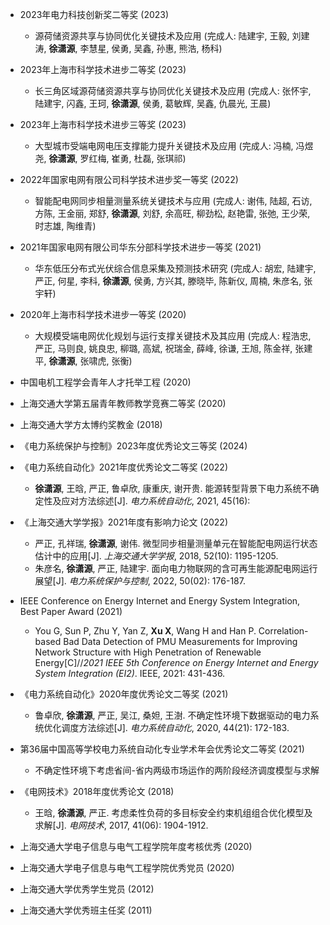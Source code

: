 
* 2023年电力科技创新奖二等奖 (2023)
  * 源荷储资源共享与协同优化关键技术及应用 (完成人: 陆建宇, 王毅, 刘建涛, **徐潇源**, 李慧星, 侯勇, 吴鑫, 孙惠, 熊浩, 杨科)
* 2023年上海市科学技术进步二等奖 (2023)
  * 长三角区域源荷储资源共享与协同优化关键技术及应用 (完成人: 张怀宇, 陆建宇, 闪鑫, 王珂, **徐潇源**, 侯勇, 葛敏辉, 吴鑫, 仇晨光, 王晨)
* 2023年上海市科学技术进步三等奖 (2023)
  * 大型城市受端电网电压支撑能力提升关键技术及应用 (完成人: 冯楠, 冯煜尧, **徐潇源**, 罗红梅, 崔勇, 杜磊, 张琪祁)
* 2022年国家电网有限公司科学技术进步奖一等奖 (2022)
  * 智能配电网同步相量测量系统关键技术与应用 (完成人: 谢伟, 陆超, 石访, 方陈, 王金丽, 郑舒, **徐潇源**, 刘舒, 余高旺, 柳劲松, 赵艳雷, 张弛, 王少荣, 时志雄, 陶维青)
* 2021年国家电网有限公司华东分部科学技术进步一等奖 (2021)
  * 华东低压分布式光伏综合信息采集及预测技术研究 (完成人: 胡宏, 陆建宇, 严正, 何星, 李科, **徐潇源**, 侯勇, 方兴其, 滕晓毕, 陈新仪, 周楠, 朱彦名, 张宇轩)
* 2020年上海市科学技术进步一等奖 (2020)
  * 大规模受端电网优化规划与运行支撑关键技术及其应用 (完成人: 程浩忠, 严正, 马则良, 姚良忠, 柳璐, 高斌, 祝瑞金, 薛峰, 徐谦, 王旭, 陈金祥, 张建平, **徐潇源**, 张啸虎, 张衡)

* 中国电机工程学会青年人才托举工程 (2020)
* 上海交通大学第五届青年教师教学竞赛二等奖 (2020)
* 上海交通大学方太博约奖教金 (2018)

* 《电力系统保护与控制》2023年度优秀论文三等奖 (2024)
* 《电力系统自动化》2021年度优秀论文二等奖 (2022)
  * **徐潇源**, 王晗, 严正, 鲁卓欣, 康重庆, 谢开贵. 能源转型背景下电力系统不确定性及应对方法综述[J]. *电力系统自动化*, 2021, 45(16): 
* 《上海交通大学学报》2021年度有影响力论文 (2022)
  * 严正, 孔祥瑞, **徐潇源**, 谢伟. 微型同步相量测量单元在智能配电网运行状态估计中的应用[J]. *上海交通大学学报*, 2018, 52(10): 1195-1205.
  * 朱彦名, **徐潇源**, 严正, 陆建宇. 面向电力物联网的含可再生能源配电网运行展望[J]. *电力系统保护与控制*, 2022, 50(02): 176-187.
* IEEE Conference on Energy Internet and Energy System Integration, Best Paper Award (2021)
  * You G, Sun P, Zhu Y, Yan Z, **Xu X**, Wang H and Han P. Correlation-based Bad Data Detection of PMU Measurements for Improving Network Structure with High Penetration of Renewable Energy[C]//*2021 IEEE 5th Conference on Energy Internet and Energy System Integration (EI2)*. IEEE, 2021: 431-436.
* 《电力系统自动化》2020年度优秀论文二等奖 (2021)
  * 鲁卓欣, **徐潇源**, 严正, 吴江, 桑妲, 王澍. 不确定性环境下数据驱动的电力系统优化调度方法综述[J]. *电力系统自动化*, 2020, 44(21): 172-183.
* 第36届中国高等学校电力系统自动化专业学术年会优秀论文二等奖 (2021)
  * 不确定性环境下考虑省间-省内两级市场运作的两阶段经济调度模型与求解
* 《电网技术》2018年度优秀论文 (2018)
  * 王晗, **徐潇源**, 严正. 考虑柔性负荷的多目标安全约束机组组合优化模型及求解[J]. *电网技术*, 2017, 41(06): 1904-1912.
 
* 上海交通大学电子信息与电气工程学院年度考核优秀 (2020)
* 上海交通大学电子信息与电气工程学院优秀党员 (2020)
* 上海交通大学优秀学生党员 (2012)
* 上海交通大学优秀班主任奖 (2011)

